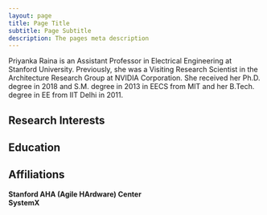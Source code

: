```yaml
---
layout: page
title: Page Title
subtitle: Page Subtitle
description: The pages meta description
---
```


Priyanka Raina is an Assistant Professor in Electrical Engineering at Stanford University. Previously, she was a Visiting Research Scientist in the Architecture Research Group at NVIDIA Corporation. She received her Ph.D. degree in 2018 and S.M. degree in 2013 in EECS from MIT and her B.Tech. degree in EE from IIT Delhi in 2011.

## Research Interests

## Education

## Affiliations
**Stanford AHA (Agile HArdware) Center**  
**SystemX**

